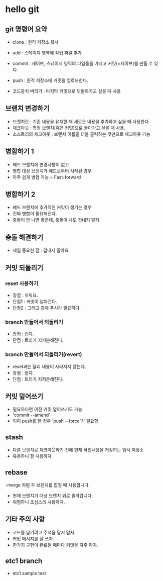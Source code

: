 # hello git

## git 명령어 요약

- clone : 원격 저장소 복사
- add : 스테이지 영역에 작업 파일 추가
- commit : 세이브, 스테이지 영역의 파일들을 가지고 커밋(=세이브)를 만들 수 있다.
- push : 원격 저장소에 커밋을 업로드한다.


- 코드뭉치 버리기 : 마지막 커밋으로 되돌아가고 싶을 때 사용

## 브랜치 변경하기

- 브랜치란 : 기존 내용을 유지한 채 새로운 내용을 추가하고 싶을 때 사용한다.
- 체크아웃 : 특정 브랜치(혹은 커밋)으로 돌아가고 싶을 때 사용.
- 소스트리의 체크아웃 : 브랜치 이름을 더블 클릭하는 것만으로 체크아웃 가능
 
## 병합하기 1

- 헤드 브랜치에 변경사항이 없고
- 병합 대상 브랜치가 헤드로부터 시작된 경우
- 아주 쉽게 병합 가능 = Fast-forward

## 병합하기 2
- 헤드 브랜치에 추가적인 커밋이 생기는 경우
- 진짜 병합이 필요해진다.
- 충돌이 안 나면 좋은데, 충돌이 나도 겁내지 말자.

## 충돌 해결하기
- 제일 중요한 점 : 겁내지 말아요

## 커밋 되돌리기

### reset 사용하기

- 장점 : 쉬워요.
- 단점1 : 커밋이 날아간다. 
- 단점2 : 그리고 강제 푸시가 필요하다.

### branch 만들어서 되돌리기

- 장점 : 쉽다.
- 단점 : 트리가 지저분해진다.

### branch 만들어서 되돌리기(revert)

- reset과는 달리 내용이 사라지지 않는다.
- 장점 : 쉽다.
- 단점 : 트리가 지저분해진다.


## 커밋 덮어쓰기

- 필요하다면 이전 커밋 덮어쓰기도 가능
- 'commit --amend'
- 이미 push를 한 경우 'push --force'가 필요함

## stash

- 다른 브렌치로 체크아웃하기 전에 현재 작업내용을 저장하는 임시 저장소
- 유용하니 잘 사용하자 

## rebase

-merge 처럼 두 브렌치를 합칠 때 사용합니다.
- 현재 브렌치가 대상 브랜치 위로 올라갑니다.
- 위험하니 조심스레 사용하자.

## 기타 주의 사항

- 코드를 남기려고 주석을 달지 말자.
- 커밋 메시지를 잘 쓰자.
- 한가지 구현이 완료될 때마다 커밋을 자주 하자.

## etc1 branch

- etc1 sample test

